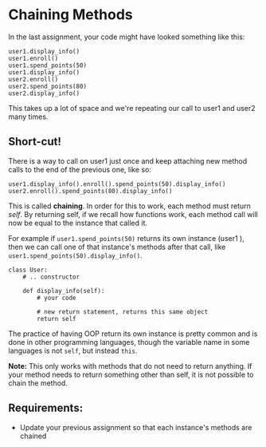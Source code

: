 # Chaining Methods
In the last assignment, your code might have looked something like this:
```
user1.display_info()
user1.enroll()
user1.spend_points(50)
user1.display_info()
user2.enroll()
user2.spend_points(80)
user2.display_info()
```
This takes up a lot of space and we're repeating our call to user1 and user2 many times. 

## Short-cut!
There is a way to call on user1 just once and keep attaching new method calls to the end of the previous one, like so:
```
user1.display_info().enroll().spend_points(50).display_info()
user2.enroll().spend_points(80).display_info()
```

This is called **chaining**. In order for this to work, each method must return *self*. By returning self, if we recall how functions work, each method call will now be equal to the instance that called it.

For example if `user1.spend_points(50)` returns its own instance (user1 ), then we can call one of that instance's methods after that call, like `user1.spend_points(50).display_info()`.
```
class User:
    # .. constructor
    
    def display_info(self):
        # your code
    
    	# new return statement, returns this same object
        return self
```

The practice of having OOP return its own instance is pretty common and is done in other programming languages, though the variable name in some languages is not `self`, but instead `this`.

**Note:** This only works with methods that do not need to return anything. If your method needs to return something other than self, it is not possible to chain the method.

## Requirements:
- Update your previous assignment so that each instance's methods are chained